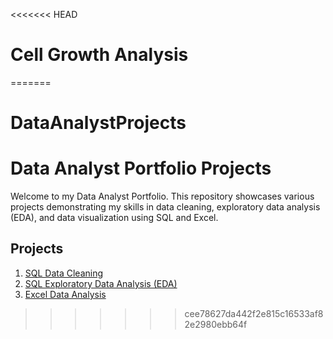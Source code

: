 <<<<<<< HEAD
# Cell Growth Analysis 
=======
# DataAnalystProjects

# Data Analyst Portfolio Projects

Welcome to my Data Analyst Portfolio. This repository showcases various projects demonstrating my skills in data cleaning, exploratory data analysis (EDA), and data visualization using SQL and Excel.

## Projects

1. [SQL Data Cleaning](./SQL_Data_Cleaning/README.md)
2. [SQL Exploratory Data Analysis (EDA)](./SQL_EDA/README.md)
3. [Excel Data Analysis](./Excel_Project/README.md)




>>>>>>> cee78627da442f2e815c16533af82e2980ebb64f
